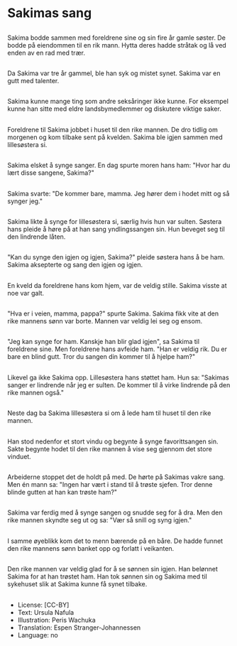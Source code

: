 # Sakimas sang

##
Sakima bodde sammen med foreldrene sine og sin fire år gamle søster. De bodde på eiendommen til en rik mann. Hytta deres hadde stråtak og lå ved enden av en rad med trær.

##
Da Sakima var tre år gammel, ble han syk og mistet synet. Sakima var en gutt med talenter.

##
Sakima kunne mange ting som andre seksåringer ikke kunne. For eksempel kunne han sitte med eldre landsbymedlemmer og diskutere viktige saker.

##
Foreldrene til Sakima jobbet i huset til den rike mannen. De dro tidlig om morgenen og kom tilbake sent på kvelden. Sakima ble igjen sammen med lillesøstera si.

##
Sakima elsket å synge sanger. En dag spurte moren hans ham: "Hvor har du lært disse sangene, Sakima?"

##
Sakima svarte: "De kommer bare, mamma. Jeg hører dem i hodet mitt og så synger jeg."

##
Sakima likte å synge for lillesøstera si, særlig hvis hun var sulten. Søstera hans pleide å høre på at han sang yndlingssangen sin. Hun beveget seg til den lindrende låten.

##
"Kan du synge den igjen og igjen, Sakima?" pleide søstera hans å be ham. Sakima aksepterte og sang den igjen og igjen.

##
En kveld da foreldrene hans kom hjem, var de veldig stille. Sakima visste at noe var galt.

##
"Hva er i veien, mamma, pappa?" spurte Sakima. Sakima fikk vite at den rike mannens sønn var borte. Mannen var veldig lei seg og ensom.

##
"Jeg kan synge for ham. Kanskje han blir glad igjen", sa Sakima til foreldrene sine. Men foreldrene hans avfeide ham. "Han er veldig rik. Du er bare en blind gutt. Tror du sangen din kommer til å hjelpe ham?"

##
Likevel ga ikke Sakima opp. Lillesøstera hans støttet ham. Hun sa: "Sakimas sanger er lindrende når jeg er sulten. De kommer til å virke lindrende på den rike mannen også."

##
Neste dag ba Sakima lillesøstera si om å lede ham til huset til den rike mannen.

##
Han stod nedenfor et stort vindu og begynte å synge favorittsangen sin. Sakte begynte hodet til den rike mannen å vise seg gjennom det store vinduet.

##
Arbeiderne stoppet det de holdt på med. De hørte på Sakimas vakre sang. Men én mann sa: "Ingen har vært i stand til å trøste sjefen. Tror denne blinde gutten at han kan trøste ham?"

##
Sakima var ferdig med å synge sangen og snudde seg for å dra. Men den rike mannen skyndte seg ut og sa: "Vær så snill og syng igjen."

##
I samme øyeblikk kom det to menn bærende på en båre. De hadde funnet den rike mannens sønn banket opp og forlatt i veikanten.

##
Den rike mannen var veldig glad for å se sønnen sin igjen. Han belønnet Sakima for at han trøstet ham. Han tok sønnen sin og Sakima med til sykehuset slik at Sakima kunne få synet tilbake.

##
* License: [CC-BY]
* Text: Ursula Nafula
* Illustration: Peris Wachuka
* Translation: Espen Stranger-Johannessen
* Language: no
